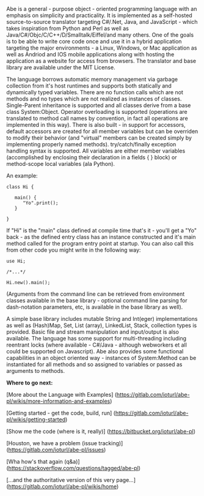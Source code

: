 Abe is a general - purpose object - oriented programming language with an emphasis on simplicity and practicality.  It is implemented as a self-hosted source-to-source translator targeting C#/.Net, Java, and JavaScript - which takes inspiration from Python and Perl as well as Java/C#/Objc/C/C++/D/Smalltalk/Eiffel/and many others.  One of the goals is to be able to write core code once and use it in a hybrid application targeting the major environments - a Linux, Windows, or Mac application as well as Andriod and IOS mobile applications along with hosting the application as a website for access from browsers.  The translator and base library are available under the MIT License.

The language borrows automatic memory management via garbage collection from it's host runtimes and supports both statically and dynamically typed variables.  There are no function calls which are not methods and no types which are not realized as instances of classes.  Single-Parent inheritance is supported and all classes derive from a base class System:Object.  Operator overloading is supported (operations are translated to method call names by convention, in fact all operations are implemented in this way).  There is also built - in support for accessors, default accessors are created for all member variables but can be overriden to modify their behavior (and "virtual" members can be created simply by implementing properly named methods).  try/catch/finally exception handling syntax is supported.  All variables are either member variables (accomplished by enclosing their declaration in a fields { } block) or method-scope local variables (ala Python).  

An example: 

```
class Hi {

   main() {
      "Yo".print();
   }

}
```


If "Hi" is the "main" class defined at compile time that's it - you'll get a "Yo" back - as the defined entry class has an instance constructed and it's main method called for the program entry point at startup.  You can also call this from other code you might write in the following way:

```
use Hi;

/*...*/

Hi.new().main();
```

(Arguments from the command line can be retrieved from environment classes available in the base library - optional command line parsing for dash-notation parameters, etc, is available in the base library as well).

A simple base library includes mutable String and Int(eger) implementations as well as (Hash)Map, Set, List (array), LinkedList, Stack, collection types is provided.  Basic file and stream manipulation and input/output is also available.  The language has some support for multi-threading including reentrant locks (where available - C#/Java - although webworkers et all could be supported on Javascript).  Abe also provides some functional capabilities in an object oriented way - instances of System:Method can be instantiated for all methods and so assigned to variables or passed as arguments to methods.  

**Where to go next:**

[More about the Language with Examples] (https://gitlab.com/ioturl/abe-pl/wikis/more-information-and-examples)

[Getting started - get the code, build, run] (https://gitlab.com/ioturl/abe-pl/wikis/getting-started)

[Show me the code (where is it, really)] (https://bitbucket.org/ioturl/abe-pl)

[Houston, we have a problem (issue tracking)] (https://gitlab.com/ioturl/abe-pl/issues)

[Wha how's that again (q&a)] (https://stackoverflow.com/questions/tagged/abe-pl)

[...and the authoritative version of this very page...] (https://gitlab.com/ioturl/abe-pl/wikis/home)
